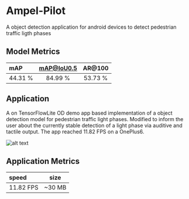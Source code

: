 # Ampel-Pilot
A object detection application for android devices to detect pedestrian traffic ligth phases

## Model Metrics

| mAP | mAP@IoU0.5 | AR@100 |
| :------------- |:-------------:| :-----:|
| 44.31 %     | 84.99 % | 53.73 % |

## Application
A on TensorFlowLite OD demo app based implementation of a object detection model for pedestrian traffic light phases. Modified to inform the user about the currently stable detection of a light phase via auditive and tactile output. The app reached 11.82 FPS on a OnePlus6.

![alt text](https://github.com/madiyasi/Ampel-Pilot/blob/master/Screenshot_OnePLus_live.png)

## Application Metrics 

| speed | size |
| :------------- |:-------------:|
| 11.82 FPS   | ~30 MB  |
